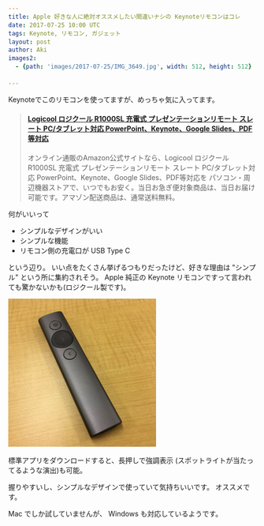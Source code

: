 ```yaml
---
title: Apple 好きな人に絶対オススメしたい間違いナシの Keynoteリモコンはコレ
date: 2017-07-25 10:00 UTC
tags: Keynote, リモコン, ガジェット
layout: post
author: Aki
images2:
  - {path: 'images/2017-07-25/IMG_3649.jpg', width: 512, height: 512}

---
```


Keynoteでこのリモコンを使ってますが、めっちゃ気に入ってます。

<blockquote class="embedly-card"><h4><a href="https://www.amazon.co.jp/dp/B06XFPQBW1?tag=hubot-pluto-22">Logicool ロジクール R1000SL 充電式 プレゼンテーションリモート スレート PC/タブレット対応 PowerPoint、Keynote、Google Slides、PDF等対応</a></h4><p>オンライン通販のAmazon公式サイトなら、Logicool ロジクール R1000SL 充電式 プレゼンテーションリモート スレート PC/タブレット対応 PowerPoint、Keynote、Google Slides、PDF等対応を パソコン・周辺機器ストアで、いつでもお安く。当日お急ぎ便対象商品は、当日お届け可能です。アマゾン配送商品は、通常送料無料。</p></blockquote>
<script async src="//cdn.embedly.com/widgets/platform.js" charset="UTF-8"></script>

何がいいって

- シンプルなデザインがいい
- シンプルな機能
- リモコン側の充電口が USB Type C

という辺り。
いい点をたくさん挙げるつもりだったけど、好きな理由は "シンプル" という所に集約されそう。
Apple 純正の Keynote リモコンですって言われても驚かないかも(ロジクール製です)。

<img src="/images/2017-07-25/IMG_3649.jpg" alt="IMG_3649.jpg" width='300px'/>

標準アプリをダウンロードすると、長押しで強調表示 (スポットライトが当たってるような演出)も可能。

握りやすいし、シンプルなデザインで使っていて気持ちいいです。
オススメです。

Mac でしか試していませんが、 Windows も対応しているようです。
